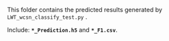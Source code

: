 This folder contains the predicted results generated by `LWT_wcsn_classify_test.py` .

Include: **`*_Prediction.h5`** and **`*_F1.csv`**.

